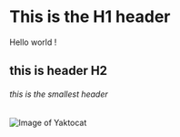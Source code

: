 # This is the H1 header
Hello world !
## this is header H2
###### this is the smallest header
![Image of Yaktocat](https://octodex.github.com/images/yaktocat.png)
